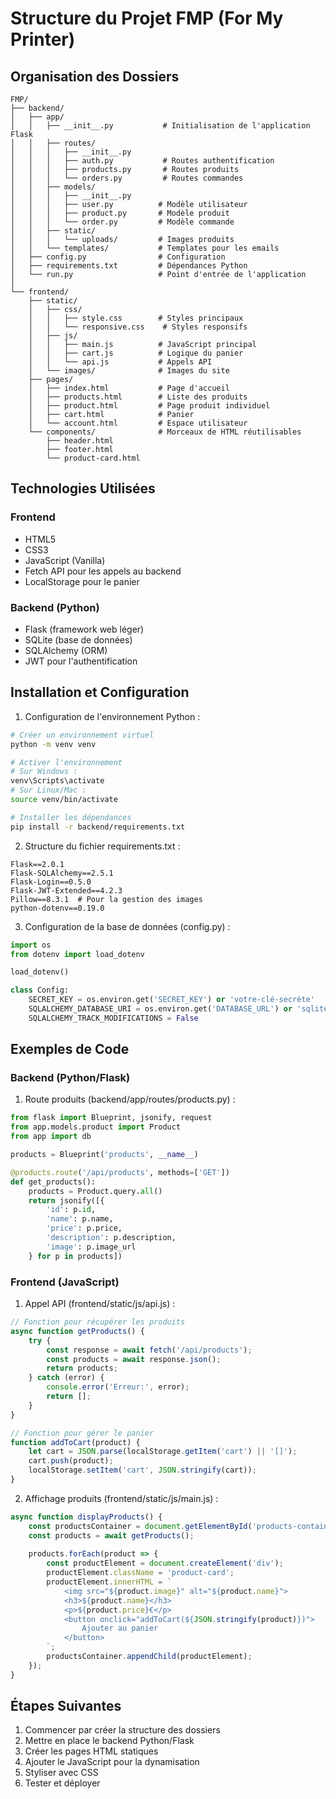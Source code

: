 # Structure du Projet FMP (For My Printer)

## Organisation des Dossiers

```
FMP/
├── backend/
│   ├── app/
│   │   ├── __init__.py           # Initialisation de l'application Flask
│   │   ├── routes/
│   │   │   ├── __init__.py
│   │   │   ├── auth.py           # Routes authentification
│   │   │   ├── products.py       # Routes produits
│   │   │   └── orders.py         # Routes commandes
│   │   ├── models/
│   │   │   ├── __init__.py
│   │   │   ├── user.py          # Modèle utilisateur
│   │   │   ├── product.py       # Modèle produit
│   │   │   └── order.py         # Modèle commande
│   │   ├── static/
│   │   │   └── uploads/         # Images produits
│   │   └── templates/           # Templates pour les emails
│   ├── config.py                # Configuration
│   ├── requirements.txt         # Dépendances Python
│   └── run.py                   # Point d'entrée de l'application
│
└── frontend/
    ├── static/
    │   ├── css/
    │   │   ├── style.css        # Styles principaux
    │   │   └── responsive.css    # Styles responsifs
    │   ├── js/
    │   │   ├── main.js          # JavaScript principal
    │   │   ├── cart.js          # Logique du panier
    │   │   └── api.js           # Appels API
    │   └── images/              # Images du site
    ├── pages/
    │   ├── index.html           # Page d'accueil
    │   ├── products.html        # Liste des produits
    │   ├── product.html         # Page produit individuel
    │   ├── cart.html            # Panier
    │   └── account.html         # Espace utilisateur
    └── components/              # Morceaux de HTML réutilisables
        ├── header.html
        ├── footer.html
        └── product-card.html

```
## Technologies Utilisées

### Frontend
- HTML5
- CSS3
- JavaScript (Vanilla)
- Fetch API pour les appels au backend
- LocalStorage pour le panier

### Backend (Python)
- Flask (framework web léger)
- SQLite (base de données)
- SQLAlchemy (ORM)
- JWT pour l'authentification

## Installation et Configuration

1. Configuration de l'environnement Python :
```bash
# Créer un environnement virtuel
python -m venv venv

# Activer l'environnement
# Sur Windows :
venv\Scripts\activate
# Sur Linux/Mac :
source venv/bin/activate

# Installer les dépendances
pip install -r backend/requirements.txt
```

2. Structure du fichier requirements.txt :
```
Flask==2.0.1
Flask-SQLAlchemy==2.5.1
Flask-Login==0.5.0
Flask-JWT-Extended==4.2.3
Pillow==8.3.1  # Pour la gestion des images
python-dotenv==0.19.0
```

3. Configuration de la base de données (config.py) :
```python
import os
from dotenv import load_dotenv

load_dotenv()

class Config:
    SECRET_KEY = os.environ.get('SECRET_KEY') or 'votre-clé-secrète'
    SQLALCHEMY_DATABASE_URI = os.environ.get('DATABASE_URL') or 'sqlite:///fmp.db'
    SQLALCHEMY_TRACK_MODIFICATIONS = False
```

## Exemples de Code

### Backend (Python/Flask)

1. Route produits (backend/app/routes/products.py) :
```python
from flask import Blueprint, jsonify, request
from app.models.product import Product
from app import db

products = Blueprint('products', __name__)

@products.route('/api/products', methods=['GET'])
def get_products():
    products = Product.query.all()
    return jsonify([{
        'id': p.id,
        'name': p.name,
        'price': p.price,
        'description': p.description,
        'image': p.image_url
    } for p in products])
```

### Frontend (JavaScript)

1. Appel API (frontend/static/js/api.js) :
```javascript
// Fonction pour récupérer les produits
async function getProducts() {
    try {
        const response = await fetch('/api/products');
        const products = await response.json();
        return products;
    } catch (error) {
        console.error('Erreur:', error);
        return [];
    }
}

// Fonction pour gérer le panier
function addToCart(product) {
    let cart = JSON.parse(localStorage.getItem('cart') || '[]');
    cart.push(product);
    localStorage.setItem('cart', JSON.stringify(cart));
}
```

2. Affichage produits (frontend/static/js/main.js) :
```javascript
async function displayProducts() {
    const productsContainer = document.getElementById('products-container');
    const products = await getProducts();
    
    products.forEach(product => {
        const productElement = document.createElement('div');
        productElement.className = 'product-card';
        productElement.innerHTML = `
            <img src="${product.image}" alt="${product.name}">
            <h3>${product.name}</h3>
            <p>${product.price}€</p>
            <button onclick="addToCart(${JSON.stringify(product)})">
                Ajouter au panier
            </button>
        `;
        productsContainer.appendChild(productElement);
    });
}
```

## Étapes Suivantes

1. Commencer par créer la structure des dossiers
2. Mettre en place le backend Python/Flask
3. Créer les pages HTML statiques
4. Ajouter le JavaScript pour la dynamisation
5. Styliser avec CSS
6. Tester et déployer